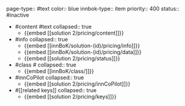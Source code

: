 page-type:: #text
color:: blue
innbok-type:: item
priority:: 400
status:: #inactive

- #content #text
  collapsed:: true
	- {{embed [[solution 2/pricing/content]]}}
- #info
  collapsed:: true
	- {{embed [[innBoK/solution-(id)/pricing/info]]}}
	- {{embed [[innBoK/solution-(id)/pricing/data]]}}
	- {{embed [[solution 2/pricing/status]]}}
- #class #
  collapsed:: true
	- {{embed [[innBoK/class/]]}}
- #innCoPilot
  collapsed:: true
	- {{embed [[solution 2/pricing/innCoPilot]]}}
- #[[related keys]]
  collapsed:: true
	- {{embed [[solution 2/pricing/keys]]}}


